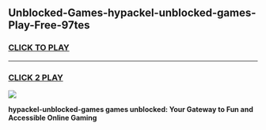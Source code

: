 
## Unblocked-Games-hypackel-unblocked-games-Play-Free-97tes
<h3>
<a href="https://premium76.site?title=hypackel-unblocked-games&ref=18A1">CLICK TO PLAY</a></h3>
<hr>

<h3>
<a href="https://premium76.site?title=hypackel-unblocked-games&ref=18A1">CLICK 2 PLAY</a>
  
</h3>

<a href="https://premium76.site?title=hypackel-unblocked-games&ref=18A1"><img src="https://clearcache.store/games.png"></a>


**hypackel-unblocked-games games unblocked: Your Gateway to Fun and Accessible Online Gaming**
